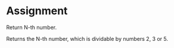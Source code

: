 Assignment
==========

Return N-th number.

Returns the N-th number, which is dividable by numbers 2, 3 or 5.
